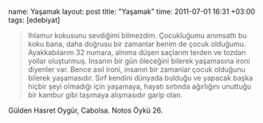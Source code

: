 name: Yaşamak
layout: post
title: "Yaşamak"
time: 2011-07-01 16:31 +03:00
tags: [edebiyat]

<blockquote>
Ihlamur kokusunu sevdiğimi bilmezdim. Çocukluğumu anımsattı bu koku bana, daha doğrusu bir zamanlar benim de çocuk olduğumu. Ayakkabılarım 32 numara, alnıma düşen saçlarım terden ve tozdan yollar oluşturmuş. İnsanın bir gün öleceğini bilerek yaşamasına ironi diyenler var. Bence asıl ironi, insanın bir zamanlar çocuk olduğunu bilerek yaşamasıdır. Sırf kendini dünyada bulduğu ve yapacak başka hiçbir şeyi olmadığı için yaşamaya, hayatı sırtında ağırlığını unuttuğu bir kambur gibi taşımaya alışmasıdır garip olan.
</blockquote>
Gülden Hasret Oygür, Cabolsa. Notos Öykü 26.
